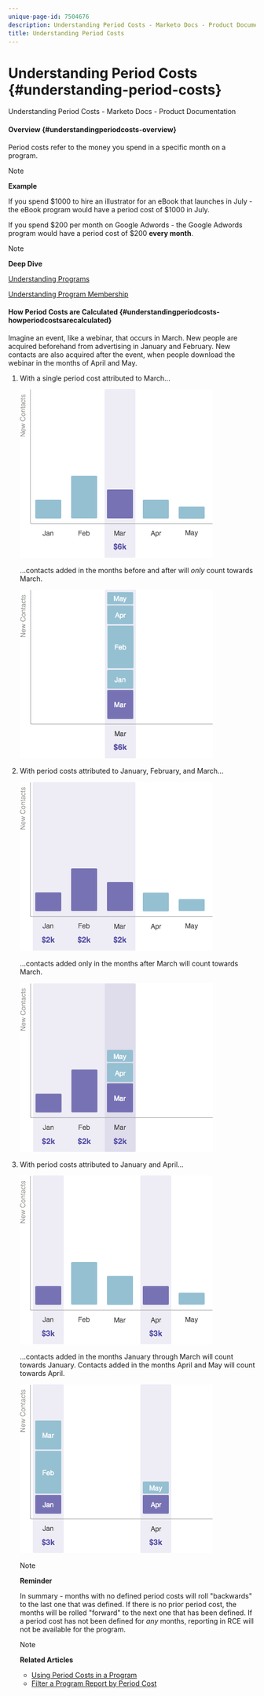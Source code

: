 ```yaml
---
unique-page-id: 7504676
description: Understanding Period Costs - Marketo Docs - Product Documentation
title: Understanding Period Costs
---
```


# Understanding Period Costs {#understanding-period-costs}

Understanding Period Costs - Marketo Docs - Product Documentation

#### Overview {#understandingperiodcosts-overview}

Period costs refer to the money you spend in a specific month on a program.

>[!NOTE]
>
>**Example**
>
>If you spend $1000 to hire an illustrator for an eBook that launches in July - the eBook program would have a period cost of $1000 in July.
>
>If you spend $200 per month on Google Adwords - the Google Adwords program would have a period cost of $200 **every month**.

>[!NOTE]
>
>**Deep Dive**
>
>[Understanding Programs](../../../../../welcome-to-marketo-docs/product-docs/core-marketo-concepts/programs/creating-programs/understanding-programs.md)
>
>[Understanding Program Membership](../../../../../welcome-to-marketo-docs/product-docs/core-marketo-concepts/programs/creating-programs/understanding-program-membership.md)

#### How Period Costs are Calculated {#understandingperiodcosts-howperiodcostsarecalculated}

Imagine an event, like a webinar, that occurs in March. New people are acquired beforehand from advertising in January and February. New contacts are also acquired after the event, when people download the webinar in the months of April and May.

1. With a single period cost attributed to March...

   ![](assets/graph1.png)

   ...contacts added in the months before and after will *only* count towards March.

   ![](assets/graph2.png)

1. With period costs attributed to January, February, and March...

   ![](assets/graph3.png)

   ...contacts added only in the months after March will count towards March.

   ![](assets/graph4.png)

1. With period costs attributed to January and April...

   ![](assets/graph5.png)

   ...contacts added in the months January through March will count towards January. Contacts added in the months April and May will count towards April.

   ![](assets/graph6.png)

   >[!NOTE]
   >
   >**Reminder**
   >
   >
   >In summary - months with no defined period costs will roll "backwards" to the last one that was defined. If there is no prior period cost, the months will be rolled "forward" to the next one that has been defined. If a period cost has not been defined for *any* months, reporting in RCE will not be available for the program.

   >[!NOTE]
   >
   >**Related Articles**
   >
   >    
   >    
   >    * [Using Period Costs in a Program](using-period-costs-in-a-program.md)
   >    * [Filter a Program Report by Period Cost](../../../../../welcome-to-marketo-docs/product-docs/core-marketo-concepts/programs/program-performance-report/filter-a-program-report-by-period-cost.md)
   >    
   >


